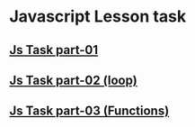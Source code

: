 # Javascript Lesson task

## [Js Task part-01](./Task01/)

## [Js Task part-02 (loop)](./Task02/)

## [Js Task part-03 (Functions)](./Task03/)